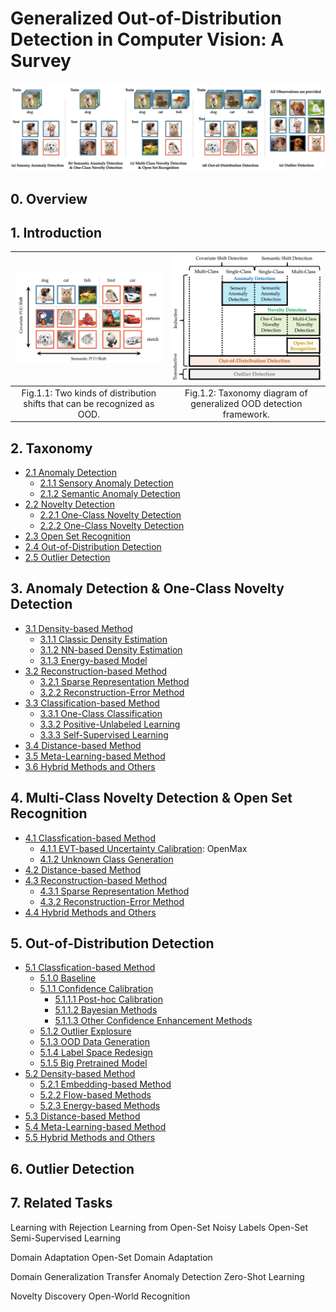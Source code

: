 # Generalized Out-of-Distribution Detection in Computer Vision: A Survey
![benchmark](fig/benchmark_outlier.jpg)
## 0. Overview


## 1. Introduction
![benchmark](fig/oodtype.jpg) | ![benchmark](fig/taxonomy.jpg)
:-----------------------------:|:-------------------------:
Fig.1.1: Two kinds of distribution shifts that can be recognized as OOD. | Fig.1.2: Taxonomy diagram of generalized OOD detection framework.  

## 2. Taxonomy
- [2.1 Anomaly Detection](https://github.com/Jingkang50/OOD_Detection_Survey/blob/main/Taxonomy.md#2.1)
  - [2.1.1 Sensory Anomaly Detection](https://github.com/Jingkang50/OOD_Detection_Survey/blob/main/Taxonomy.md#2.1.1)
  - [2.1.2 Semantic Anomaly Detection](https://github.com/Jingkang50/OOD_Detection_Survey/blob/main/Taxonomy.md#2.1.2)
- [2.2 Novelty Detection](https://github.com/Jingkang50/OOD_Detection_Survey/blob/main/Taxonomy.md#2.2)
  - [2.2.1 One-Class Novelty Detection](https://github.com/Jingkang50/OOD_Detection_Survey/blob/main/Taxonomy.md#2.2.1)
  - [2.2.2 One-Class Novelty Detection](https://github.com/Jingkang50/OOD_Detection_Survey/blob/main/Taxonomy.md#2.2.2)
- [2.3 Open Set Recognition](https://github.com/Jingkang50/OOD_Detection_Survey/blob/main/Taxonomy.md#2.3)
- [2.4 Out-of-Distribution Detection](https://github.com/Jingkang50/OOD_Detection_Survey/blob/main/Taxonomy.md#2.4)
- [2.5 Outlier Detection](https://github.com/Jingkang50/OOD_Detection_Survey/blob/main/Taxonomy.md#2.5)


## 3. Anomaly Detection & One-Class Novelty Detection
- [3.1 Density-based Method](https://github.com/Jingkang50/OOD_Detection_Survey/blob/main/AD.md#3.1)
  - [3.1.1 Classic Density Estimation](https://github.com/Jingkang50/OOD_Detection_Survey/blob/main/AD.md#3.1.1)
  - [3.1.2 NN-based Density Estimation](https://github.com/Jingkang50/OOD_Detection_Survey/blob/main/AD.md#3.1.2)
  - [3.1.3 Energy-based Model](https://github.com/Jingkang50/OOD_Detection_Survey/blob/main/AD.md#3.1.3)
- [3.2 Reconstruction-based Method](https://github.com/Jingkang50/OOD_Detection_Survey/blob/main/AD.md#3.2)
  - [3.2.1 Sparse Representation Method](https://github.com/Jingkang50/OOD_Detection_Survey/blob/main/AD.md#3.2.1)
  - [3.2.2 Reconstruction-Error Method](https://github.com/Jingkang50/OOD_Detection_Survey/blob/main/AD.md#3.2.2)
- [3.3 Classification-based Method](https://github.com/Jingkang50/OOD_Detection_Survey/blob/main/AD.md#3.3)
  - [3.3.1 One-Class Classification](https://github.com/Jingkang50/OOD_Detection_Survey/blob/main/AD.md#3.3.1)
  - [3.3.2 Positive-Unlabeled Learning](https://github.com/Jingkang50/OOD_Detection_Survey/blob/main/AD.md#3.3.2)
  - [3.3.3 Self-Supervised Learning](https://github.com/Jingkang50/OOD_Detection_Survey/blob/main/AD.md#3.3.3)
- [3.4 Distance-based Method](https://github.com/Jingkang50/OOD_Detection_Survey/blob/main/AD.md#3.4)
- [3.5 Meta-Learning-based Method](https://github.com/Jingkang50/OOD_Detection_Survey/blob/main/AD.md#3.5)
- [3.6 Hybrid Methods and Others](https://github.com/Jingkang50/OOD_Detection_Survey/blob/main/AD.md#3.6)


## 4. Multi-Class Novelty Detection & Open Set Recognition
- [4.1 Classfication-based Method](https://github.com/Jingkang50/OOD_Detection_Survey/blob/main/OSR.md#4.1)
  - [4.1.1 EVT-based Uncertainty Calibration](https://github.com/Jingkang50/OOD_Detection_Survey/blob/main/OSR.md#4.1.1): OpenMax
  - [4.1.2 Unknown Class Generation](https://github.com/Jingkang50/OOD_Detection_Survey/blob/main/OSR.md#4.1.2)
- [4.2 Distance-based Method](https://github.com/Jingkang50/OOD_Detection_Survey/blob/main/OSR.md#4.2)
- [4.3 Reconstruction-based Method](https://github.com/Jingkang50/OOD_Detection_Survey/blob/main/OSR.md#4.3)
  - [4.3.1 Sparse Representation Method](https://github.com/Jingkang50/OOD_Detection_Survey/blob/main/OSR.md#4.3.1)
  - [4.3.2 Reconstruction-Error Method](https://github.com/Jingkang50/OOD_Detection_Survey/blob/main/OSR.md#4.3.2)
- [4.4 Hybrid Methods and Others](https://github.com/Jingkang50/OOD_Detection_Survey/blob/main/OSR.md#4.4)


## 5. Out-of-Distribution Detection
- [5.1 Classfication-based Method](https://github.com/Jingkang50/OOD_Detection_Survey/blob/main/OOD.md#5.1)
  - [5.1.0 Baseline](https://github.com/Jingkang50/OOD_Detection_Survey/blob/main/OOD.md#5.1.0)
  - [5.1.1 Confidence Calibration](https://github.com/Jingkang50/OOD_Detection_Survey/blob/main/OOD.md#5.1.1)
    - [5.1.1.1 Post-hoc Calibration](https://github.com/Jingkang50/OOD_Detection_Survey/blob/main/OOD.md#5.1.1.1)
    - [5.1.1.2 Bayesian Methods](https://github.com/Jingkang50/OOD_Detection_Survey/blob/main/OOD.md#5.1.1.2)
    - [5.1.1.3 Other Confidence Enhancement Methods](https://github.com/Jingkang50/OOD_Detection_Survey/blob/main/OOD.md#5.1.1.3)
  - [5.1.2 Outlier Explosure](https://github.com/Jingkang50/OOD_Detection_Survey/blob/main/OOD.md#5.1.2)
  - [5.1.3 OOD Data Generation](https://github.com/Jingkang50/OOD_Detection_Survey/blob/main/OOD.md#5.1.3)
  - [5.1.4 Label Space Redesign](https://github.com/Jingkang50/OOD_Detection_Survey/blob/main/OOD.md#5.1.4)
  - [5.1.5 Big Pretrained Model](https://github.com/Jingkang50/OOD_Detection_Survey/blob/main/OOD.md#5.1.5)
- [5.2 Density-based Method](https://github.com/Jingkang50/OOD_Detection_Survey/blob/main/OOD.md#5.2)
  - [5.2.1 Embedding-based Method](https://github.com/Jingkang50/OOD_Detection_Survey/blob/main/OOD.md#5.1.1)
  - [5.2.2 Flow-based Methods](https://github.com/Jingkang50/OOD_Detection_Survey/blob/main/OOD.md#5.1.2)
  - [5.2.3 Energy-based Methods](https://github.com/Jingkang50/OOD_Detection_Survey/blob/main/OOD.md#5.1.3)
- [5.3 Distance-based Method](https://github.com/Jingkang50/OOD_Detection_Survey/blob/main/OOD.md#5.3)
- [5.4 Meta-Learning-based Method](https://github.com/Jingkang50/OOD_Detection_Survey/blob/main/OOD.md#5.4)
- [5.5 Hybrid Methods and Others](https://github.com/Jingkang50/OOD_Detection_Survey/blob/main/OOD.md#5.5)


## 6. Outlier Detection



## 7. Related Tasks
Learning with Rejection
Learning from Open-Set Noisy Labels
Open-Set Semi-Supervised Learning

Domain Adaptation
Open-Set Domain Adaptation

Domain Generalization
Transfer Anomaly Detection
Zero-Shot Learning

Novelty Discovery
Open-World Recognition
